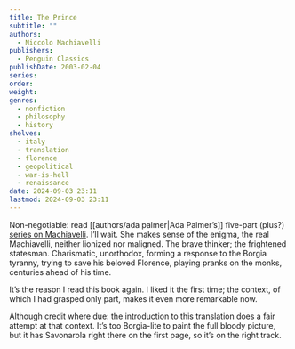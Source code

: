 ```yaml
---
title: The Prince
subtitle: ""
authors:
  - Niccolo Machiavelli
publishers:
  - Penguin Classics
publishDate: 2003-02-04
series: 
order: 
weight: 
genres:
  - nonfiction
  - philosophy
  - history
shelves:
  - italy
  - translation
  - florence
  - geopolitical
  - war-is-hell
  - renaissance
date: 2024-09-03 23:11
lastmod: 2024-09-03 23:11
---
```

Non-negotiable: read [[authors/ada palmer|Ada Palmer’s]] five-part (plus?) [series on Machiavelli](https://www.exurbe.com/machiavelli-s-p-q-f/). I’ll wait. She makes sense of the enigma, the real Machiavelli, neither lionized nor maligned. The brave thinker; the frightened statesman. Charismatic, unorthodox, forming a response to the Borgia tyranny, trying to save his beloved Florence, playing pranks on the monks, centuries ahead of his time.  
  
It’s the reason I read this book again. I liked it the first time; the context, of which I had grasped only part, makes it even more remarkable now.  
  
Although credit where due: the introduction to this translation does a fair attempt at that context. It’s too Borgia-lite to paint the full bloody picture, but it has Savonarola right there on the first page, so it’s on the right track.